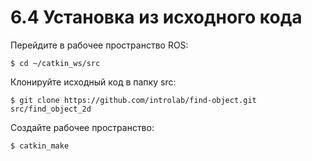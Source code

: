 # 6.4 Установка из исходного кода

Перейдите в рабочее пространство ROS:

```text
$ cd ~/catkin_ws/src
```

Клонируйте исходный код в папку src:

```text
$ git clone https://github.com/introlab/find-object.git
src/find_object_2d
```

Создайте рабочее пространство:

```text
$ catkin_make
```




